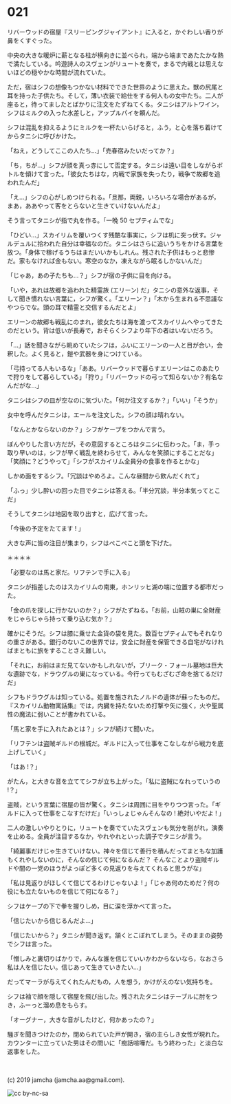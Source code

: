

# 021

リバーウッドの宿屋『スリーピングジャイアント』に入ると，かぐわしい香りが鼻をくすぐった。

中央の大きな暖炉に薪となる柱が横向きに並べられ，端から端まであたたかな熱で満たしている。吟遊詩人のスヴェンがリュートを奏で，まるで内戦とは思えないほどの穏やかな時間が流れていた。

ただ，宿はシフの想像もつかない材料でできた世界のように思えた。獣の尻尾と耳を持った子供たち。そして，薄い衣装で給仕をする何人もの女中たち。二人が座ると，待ってましたとばかりに注文をたずねてくる。タニシはアルトワイン，シフはミルクの入った水差しと，アップルパイを頼んだ。

シフは混乱を抑えるようにミルクを一杯たいらげると，ふう，と心を落ち着けてからタニシに呼びかけた。

「ねえ，どうしてここの人たち…」「売春宿みたいだってか？」

「ち，ちが…」シフが顔を真っ赤にして否定する。タニシは遠い目をしながらボトルを傾けて言った。「彼女たちはな，内戦で家族を失ったり，戦争で故郷を追われたんだ」

「え…」シフの心がしめつけられる。「旦那，両親，いろいろな場合があるが，まあ，ああやって客をとらないと生きていけないんだよ」

そう言ってタニシが指で丸を作る。「一晩 50 セプティムでな」

「ひどい…」スカイリムを覆いつくす残酷な事実に，シフは机に突っ伏す。ジャルデュルに拾われた自分は幸福なのだ。タニシはさらに追いうちをかける言葉を放つ。「身体で稼げるうちはまだいいかもしれん。残された子供はもっと悲惨だ。家もなければ金もない。寒空のなか，凍えながら眠るしかないんだ」

「じゃあ，あの子たちも…？」シフが宿の子供に目を向ける。

「いや，あれは故郷を追われた精霊族 (エリーン) だ」タニシの意外な返事，そして聞き慣れない言葉に，シフが驚く。「エリーン？」「木から生まれる不思議なやつらでな。頭の耳で精霊と交信するんだとよ」

エリーンの故郷も戦乱にのまれ，彼女たちは海を渡ってスカイリムへやってきたのだという。背は低いが長寿で，おそらくシフより年下の者はいないだろう。

「…」話を聞きながら眺めていたシフは，ふいにエリーンの一人と目が合い，会釈した。よく見ると，鎧や武器を身につけている。

「弓持ってる人もいるな」「ああ。リバーウッドで暮らすエリーンはこのあたりで狩りをして暮らしている」「狩り」「リバーウッドの弓って知らないか？有名なんだがな…」

タニシはシフの皿が空なのに気づいた。「何か注文するか？」「いい」「そうか」

女中を呼んだタニシは，エールを注文した。シフの顔は晴れない。

「なんとかならないのか？」シフがケープをつかんで言う。

ぼんやりした言い方だが，その意図するところはタニシに伝わった。「ま，手っ取り早いのは，シフが早く戦乱を終わらせて，みんなを笑顔にすることだな」「笑顔に？どうやって」「シフがスカイリム全員分の食事を作るとかな」

しかめ面をするシフ。「冗談はやめろよ。こんな昼間から飲んだくれて」

「ふっ」少し酔いの回った目でタニシは答える。「半分冗談，半分本気ってとこだ」

そうしてタニシは地図を取り出すと，広げて言った。

「今後の予定をたてます ! 」

大きな声に皆の注目が集まり，シフはぺこぺこと頭を下げた。

＊＊＊＊

「必要なのは馬と家だ。リフテンで手に入る」

タニシが指差したのはスカイリムの南東，ホンリッヒ湖の端に位置する都市だった。

「金の爪を探しに行かないのか？」シフがたずねる。「お前，山賊の巣に全財産をじゃらじゃら持って乗り込む気か？」

確かにそうだ。シフは膝に乗せた金貨の袋を見た。数百セプティムでもそれなりの重さがある。銀行のないこの世界では，安全に財産を保管できる自宅がなければまともに旅をすることさえ難しい。

「それに，お前はまだ見てないかもしれないが，ブリーク・フォール墓地は巨大な遺跡でな，ドラウグルの巣になっている。今行ってもむざむざ命を捨てるだけだ」

シフもドラウグルは知っている。処置を施されたノルドの遺体が蘇ったものだ。『スカイリム動物寓話集』では，内臓を持たないため打撃や矢に強く，火や聖属性の魔法に弱いことが書かれている。

「馬と家を手に入れたあとは？」シフが続けて聞いた。

「リフテンは盗賊ギルドの根城だ。ギルドに入って仕事をこなしながら戦力を底上げしていく」

「はあ !？」

がたん，と大きな音を立ててシフが立ち上がった。「私に盗賊になれっていうの !？」

盗賊，という言葉に宿屋の皆が驚く。タニシは周囲に目をやりつつ言った。「ギルドに入って仕事をこなすだけだ」「いっしょじゃんそんなの ! 絶対いやだよ ! 」

二人の激しいやりとりに，リュートを奏でていたスヴェンも気分を削がれ，演奏を止める。全員が注目するなか，やれやれといった調子でタニシが言う。

「綺麗事だけじゃ生きていけない。神々を信じて善行を積んだってまともな加護もくれやしないのに，そんなの信じて何になるんだ？ そんなことより盗賊ギルドや闇の一党のほうがよっぽど多くの見返りを与えてくれると思うがな」

「私は見返りがほしくて信じてるわけじゃないよ ! 」「じゃあ何のためだ？何の役にも立たないものを信じて何になる？」

シフはケープの下で拳を握りしめ，目に涙を浮かべて言った。

「信じたいから信じるんだよ…」

「信じたいから？」タニシが聞き返す。頷くとこぼれてしまう。そのままの姿勢でシフは言った。

「憎しみと裏切りばかりで，みんな誰を信じていいかわからないなら，なおさら私は人を信じたい。信じあって生きていきたい…」

だってマーラが与えてくれたんだもの，人を想う，かけがえのない気持ちを。

シフは袖で顔を隠して宿屋を飛び出した。残されたタニシはテーブルに肘をつき，ふーっと溜め息をもらす。

「オーグナー，大きな音がしたけど，何かあったの？」

騒ぎを聞きつけたのか，閉められていた戸が開き，宿の主らしき女性が現れた。カウンターに立っていた男はその問いに「痴話喧嘩だ。もう終わった」と淡白な返事をした。

<br>
<br>
(c) 2019 jamcha (jamcha.aa@gmail.com).

![cc by-nc-sa](https://i.creativecommons.org/l/by-nc-sa/4.0/88x31.png)

